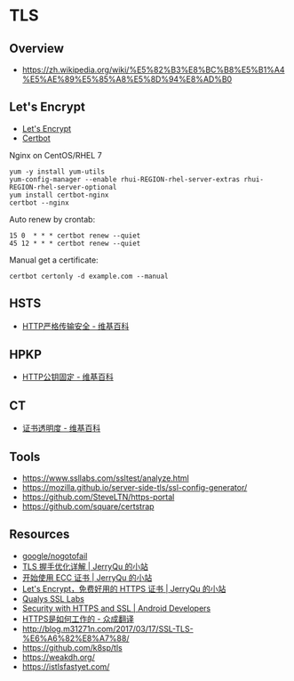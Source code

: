 # TLS

## Overview

- https://zh.wikipedia.org/wiki/%E5%82%B3%E8%BC%B8%E5%B1%A4%E5%AE%89%E5%85%A8%E5%8D%94%E8%AD%B0

## Let's Encrypt

- [Let's Encrypt](https://letsencrypt.org/)
- [Certbot](https://certbot.eff.org/)

Nginx on CentOS/RHEL 7

    yum -y install yum-utils
    yum-config-manager --enable rhui-REGION-rhel-server-extras rhui-REGION-rhel-server-optional
    yum install certbot-nginx
    certbot --nginx

Auto renew by crontab:

    15 0  * * * certbot renew --quiet
    45 12 * * * certbot renew --quiet

Manual get a certificate:

    certbot certonly -d example.com --manual

## HSTS

- [HTTP严格传输安全 - 维基百科](https://zh.wikipedia.org/wiki/HTTP%E4%B8%A5%E6%A0%BC%E4%BC%A0%E8%BE%93%E5%AE%89%E5%85%A8)

## HPKP

- [HTTP公钥固定 - 维基百科](https://zh.wikipedia.org/wiki/HTTP%E5%85%AC%E9%92%A5%E5%9B%BA%E5%AE%9A)

## CT

- [证书透明度 - 维基百科](https://zh.wikipedia.org/wiki/%E8%AF%81%E4%B9%A6%E9%80%8F%E6%98%8E%E5%BA%A6)

## Tools

- https://www.ssllabs.com/ssltest/analyze.html
- https://mozilla.github.io/server-side-tls/ssl-config-generator/
- https://github.com/SteveLTN/https-portal
- https://github.com/square/certstrap

## Resources

- [google/nogotofail](https://github.com/google/nogotofail)
- [TLS 握手优化详解 | JerryQu 的小站](https://imququ.com/post/optimize-tls-handshake.html)
- [开始使用 ECC 证书 | JerryQu 的小站](https://imququ.com/post/ecc-certificate.html)
- [Let's Encrypt，免费好用的 HTTPS 证书 | JerryQu 的小站](https://imququ.com/post/letsencrypt-certificate.html)
- [Qualys SSL Labs](https://www.ssllabs.com/)
- [﻿Security with HTTPS and SSL | Android Developers](https://developer.android.com/training/articles/security-ssl.html)
- [HTTPS是如何工作的 - 众成翻译](http://www.zcfy.cc/article/how-does-https-work-1280.html)
- http://blog.m31271n.com/2017/03/17/SSL-TLS-%E6%A6%82%E8%A7%88/
- https://github.com/k8sp/tls
- https://weakdh.org/
- https://istlsfastyet.com/
